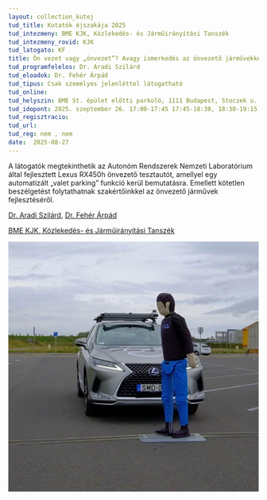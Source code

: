 ```yaml
---
layout: collection_kutej
tud_title: Kutatók éjszakája 2025
tud_intezmeny: BME KJK, Közlekedés- és Járműirányítási Tanszék
tud_intezmeny_rovid: KJK
tud_latogato: KF
title: Ön vezet vagy „önvezet”? Avagy ismerkedés az önvezető járművekkel.
tud_programfelelos: Dr. Aradi Szilárd
tud_eloadok: Dr. Fehér Árpád
tud_tipus: Csak személyes jelenléttel látogatható
tud_online: 
tud_helyszin: BME St. épület előtti parkoló, 1111 Budapest, Stoczek u. 2.
tud_idopont: 2025. szeptember 26. 17:00-17:45 17:45-18:30, 18:30-19:15, 19:15-20:00, 20:00-20:45
tud_regisztracio: 
tud_url: 
tud_reg: nem , nem
date:  2025-08-27
---
```


A látogatók megtekinthetik az Autonóm Rendszerek Nemzeti Laboratórium által fejlesztett Lexus RX450h önvezető tesztautót, 
amellyel egy automatizált „valet parking” funkció kerül bemutatásra. Emellett kötetlen beszélgetést folytathatnak szakértőinkkel az önvezető járművek fejlesztéséről.

[Dr. Aradi Szilárd](https://tudprog.bme.hu/kutatok_ejszakaja/profilok/aradi_szilard), [Dr. Fehér Árpád](https://tudprog.bme.hu/kutatok_ejszakaja/profilok/feher_arpad)

[BME KJK, Közlekedés- és Járműirányítási Tanszék](https://kjit.bme.hu/index.php/hu/)

![Ön vezet vagy „önvezet”? Avagy ismerkedés az önvezető járművekkel.](../2025/images/on-vezet-vagyonvezet-avagy-ismerkedes-az-onvezeto-jarmuvekkel.jpg)
